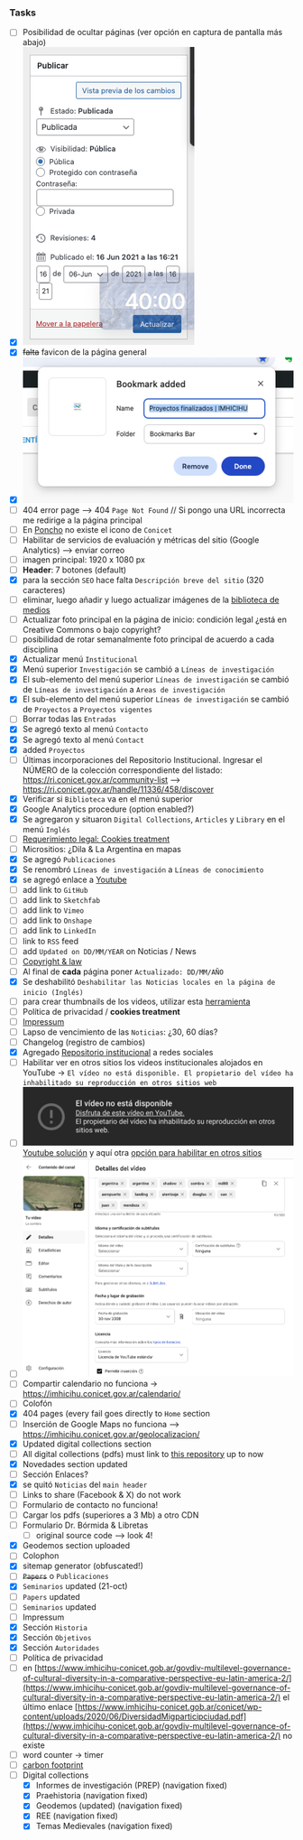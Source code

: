 ### Tasks
* [ ] Posibilidad de ocultar páginas (ver opción en captura de pantalla más abajo)
* [x] ![screenshot.png](images/Screenshot_2024-08-09_at_14.51.45.png)
* [x] ~~falta~~ favicon de la página general
* [x] ![screenshot.png](images/Screenshot_2024-10-22_at_12.24.31.png)
* [ ] 404 error page --> 404 `Page Not Found` // Si pongo una URL incorrecta me redirige a la página principal
* [ ] En [Poncho](https://argob.github.io/poncho/) no existe el icono de `Conicet`
* [ ] Habilitar de servicios de evaluación y métricas del sitio (Google Analytics) --> enviar correo
* [ ] imagen principal: 1920 x 1080 px
* [ ] **Header**: 7 botones (default)
* [x] para la sección `SEO` hace falta `Descripción breve del sitio` (320 caracteres)
* [ ] eliminar, luego añadir y luego actualizar  imágenes de la [biblioteca de medios](https://imhicihu.conicet.gov.ar/wp-admin/upload.php)
* [ ] Actualizar foto principal en la página de inicio: condición legal ¿está en Creative Commons o bajo copyright?
* [ ] posibilidad de rotar semanalmente foto principal de acuerdo a cada disciplina
* [x] Actualizar menú `Institucional`
* [x] Menú superior `Investigación` se cambió a `Líneas de investigación`
* [x] El sub-elemento del menú superior `Líneas de investigación` se cambió de `Líneas de investigación` a `Areas de investigación`
* [x] El sub-elemento del menú superior `Líneas de investigación` se cambió de `Proyectos` a `Proyectos vigentes`
* [ ] Borrar todas las `Entradas`
* [x] Se agregó texto al menú `Contacto`
* [x] Se agregó texto al menú `Contact`
* [x] added `Proyectos`
* [ ] Últimas incorporaciones del Repositorio Institucional. Ingresar el NÚMERO de la colección correspondiente del listado: https://ri.conicet.gov.ar/community-list --> https://ri.conicet.gov.ar/handle/11336/458/discover
* [x] Verificar si `Biblioteca` va en el menú superior
* [x] Google Analytics procedure (option enabled?)
* [x] Se agregaron y situaron  `Digital Collections`, `Articles` y `Library` en el menú `Inglés`
* [ ] [Requerimiento legal: Cookies treatment](https://github.com/imhicihu/datAcopio/issues/3)
* [ ] Micrositios: ¿Dila & La Argentina en mapas
* [x] Se agregó `Publicaciones`
* [x] Se renombró `Líneas de investigación` a `Líneas de conocimiento`
* [x] se agregó enlace a [Youtube](https://www.youtube.com/channel/UCleOQ9K84jLampvAqjZsTJQ?view_as=subscriber)
* [ ] add link to `GitHub`
* [ ] add link to `Sketchfab`
* [ ] add link to `Vimeo`
* [ ] add link to `Onshape`
* [ ] add link to `LinkedIn`
* [ ] link to `RSS` feed
* [ ] add `Updated on DD/MM/YEAR` on Noticias / News
* [ ] [Copyright & law](https://github.com/imhicihu/datAcopio/issues/3)
* [ ] Al final de **cada** página poner `Actualizado: DD/MM/AÑO`
* [x] Se deshabilitó `Deshabilitar las Noticias locales en la página de inicio (Inglés)`
* [ ] para crear thumbnails de los videos, utilizar esta [herramienta](https://parcel.io/tools/video-thumbnail)
* [ ] Política de privacidad / __cookies treatment__
* [ ] [Impressum](https://help.scantrust.com/hc/es-419/articles/14128256364188--Qu%C3%A9-es-un-Impressum-lo-necesito)
* [ ] Lapso de vencimiento de las `Noticias`: ¿30, 60 días?
* [ ] Changelog (registro de cambios)
* [x] Agregado [Repositorio institucional](https://ri.conicet.gov.ar/handle/11336/458/discover) a redes sociales
* [ ] Habilitar ver en otros sitios los videos institucionales alojados en YouTube -> `El vídeo no está disponible. El propietario del vídeo ha inhabilitado su reproducción en otros sitios web`
* [ ] ![screenshot.png](images/thread-42348320-2658272684652131568.png) [Youtube solución](https://support.google.com/youtube/thread/42348320/no-se-visualiza-un-video-de-mi-canal-cuando-lo-inserto-en-otra-web?hl=es) y aquí otra [opción para habilitar en otros sitios](https://www.youtube.com/watch?v=IquMUhRPM1A&ab_channel=WajxaquibBatz)
* [ ] ![screenshot.png](images/Screenshot_2024-09-13_at_13.53.02.png)
* [ ] Compartir calendario no funciona -> https://imhicihu.conicet.gov.ar/calendario/
* [ ] Colofón
* [x] 404 pages (every fail goes directly to `Home` section
* [ ] Inserción de Google Maps no funciona --> https://imhicihu.conicet.gov.ar/geolocalizacion/
* [x] Updated digital collections section
* [ ] All digital collections (pdfs) must link to [this repository](https://github.com/imhicihu/IMHICIHU-Digital-Repository/blob/master/digital_assets.md) up to now
* [x] Novedades section updated
* [ ] Sección Enlaces?
* [x] se quitó `Noticias` del `main header`
* [ ] Links to share (Facebook & X) do not work
* [ ] Formulario de contacto no funciona!
* [ ] Cargar los pdfs (superiores a 3 Mb) a otro CDN
* [ ] Formulario Dr. Bórmida & Libretas
	* [ ] original source code --> look 4! 
* [x] Geodemos section uploaded
* [ ] Colophon
* [x] sitemap generator (obfuscated!)
* [ ] ~~`Papers`~~ o `Publicaciones` 
* [x] `Seminarios` updated (21-oct)
* [ ] `Papers` updated
* [ ] `Seminarios` updated
* [ ] Impressum
* [x] Sección `Historia`
* [x] Sección `Objetivos`
* [x] Sección `Autoridades`
* [ ] Política de privacidad
* [ ] en [https://www.imhicihu-conicet.gob.ar/govdiv-multilevel-governance-of-cultural-diversity-in-a-comparative-perspective-eu-latin-america-2/](https://www.imhicihu-conicet.gob.ar/govdiv-multilevel-governance-of-cultural-diversity-in-a-comparative-perspective-eu-latin-america-2/) el último enlace [https://www.imhicihu-conicet.gob.ar/conicet/wp-content/uploads/2020/06/DiversidadMigparticipciudad.pdf](https://www.imhicihu-conicet.gob.ar/govdiv-multilevel-governance-of-cultural-diversity-in-a-comparative-perspective-eu-latin-america-2/) no existe
* [ ] word counter -> timer
* [ ] [carbon footprint](https://www.websitecarbon.com/)
* [ ] Digital collections
	* [X] Informes de investigación (PREP) (navigation fixed)
	* [x] Praehistoria (navigation fixed)
	* [x] Geodemos (updated) (navigation fixed)
	* [x] REE (navigation fixed)
	* [x] Temas Medievales (navigation fixed)
